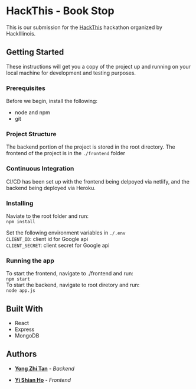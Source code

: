 # HackThis - Book Stop

This is our submission for the [HackThis](http://hackthis.hackillinois.org/) hackathon organized by HackIllinois.

## Getting Started

These instructions will get you a copy of the project up and running on your local machine for development and testing purposes. 

### Prerequisites
Before we begin, install the following:  
- node and npm
- git

### Project Structure
The backend portion of the project is stored in the root directory. The frontend of the project is in the `./frontend` folder

### Continuous Integration
CI/CD has been set up with the frontend being delpoyed via netlify, and the backend being deployed via Heroku.

### Installing

Naviate to the root folder and run:  
`npm install`

Set the following environment variables in `./.env`  
`CLIENT_ID`: client id for Google api  
`CLIENT_SECRET`: client secret for Google api  

### Running the app
To start the frontend, navigate to ./frontend and run:  
`npm start`  
To start the backend, navigate to root diretory and run:  
`node app.js`

## Built With
- React
- Express
- MongoDB


## Authors

* [**Yong Zhi Tan**](https://github.com/tanyongzhi)  - *Backend* 

* [**Yi Shian Ho**](https://github.com/hoyishian) - *Frontend* 

